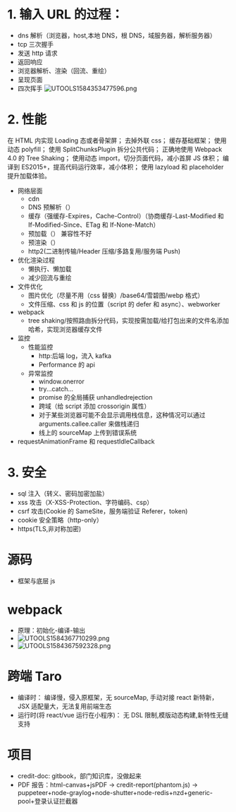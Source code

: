 # 1. 输入 URL 的过程：

- dns 解析（浏览器，host,本地 DNS，根 DNS，域服务器，解析服务器）
- tcp 三次握手
- 发送 http 请求
- 返回响应
- 浏览器解析、渲染（回流、重绘）
- 呈现页面
- 四次挥手
  ![UTOOLS1584353477596.png](https://user-gold-cdn.xitu.io/2020/3/16/170e2d38660c0621?w=624&h=289&f=png&s=108211)

# 2. 性能

在 HTML 内实现 Loading 态或者骨架屏；
去掉外联 css；
缓存基础框架；
使用动态 polyfill；
使用 SplitChunksPlugin 拆分公共代码；
正确地使用 Webpack 4.0 的 Tree Shaking；
使用动态 import，切分页面代码，减小首屏 JS 体积；
编译到 ES2015+，提高代码运行效率，减小体积；
使用 lazyload 和 placeholder 提升加载体验。

- 网络层面
  - cdn
  - DNS 预解析（<link rel="dns-prefetch" href="//yuchengkai.cn" />）
  - 缓存（强缓存-Expires，Cache-Control）（协商缓存-Last-Modified 和 If-Modified-Since、ETag 和 If-None-Match）
  - 预加载（<link rel="preload" href="http://example.com" />） 兼容性不好
  - 预渲染（<link rel="prerender" href="http://example.com" />）
  - http2(二进制传输/Header 压缩/多路复用/服务端 Push)
- 优化渲染过程
  - 懒执行、懒加载
  - 减少回流与重绘
- 文件优化
  - 图片优化（尽量不用（css 替换）/base64/雪碧图/webp 格式）
  - 文件压缩、css 和 js 的位置（script 的 defer 和 async）、webworker
- webpack
  - tree shaking/按照路由拆分代码，实现按需加载/给打包出来的文件名添加哈希，实现浏览器缓存文件
- 监控
  - 性能监控
    - http:后端 log，流入 kafka
    - Performance 的 api
  - 异常监控
    - window.onerror
    - try...catch...
    - promise 的全局捕获 unhandledrejection
    - 跨域（给 script 添加 crossorigin 属性）
    - 对于某些浏览器可能不会显示调用栈信息，这种情况可以通过 arguments.callee.caller 来做栈递归
    - 线上的 sourceMap 上传到错误系统
- requestAnimationFrame 和 requestIdleCallback

# 3. 安全

- sql 注入（转义、密码加密加盐）
- xss 攻击（X-XSS-Protection、字符编码、csp）
- csrf 攻击(Cookie 的 SameSite，服务端验证 Referer，token)
- cookie 安全策略（http-only）
- https(TLS,非对称加密)

# 源码

- 框架与底层 js

# webpack

- 原理：初始化-编译-输出
- ![UTOOLS1584367710299.png](https://user-gold-cdn.xitu.io/2020/3/16/170e3acb206849a7?w=792&h=210&f=png&s=148904)
- ![UTOOLS1584367592328.png](https://user-gold-cdn.xitu.io/2020/3/16/170e3aae595be916?w=363&h=638&f=png&s=87761)

# 跨端 Taro

- 编译时： 编译慢，侵入原框架，无 sourceMap, 手动对接 react 新特新，JSX 适配量大，无法复用前端生态
- 运行时(将 react/vue 运行在小程序)： 无 DSL 限制,模版动态构建,新特性无缝支持

# 项目

- credit-doc: gitbook，部门知识库，没做起来
- PDF 报告：html-canvas+jsPDF -> credit-report(phantom.js) -> puppeteer+node-graylog+node-shutter+node-redis+nzd+generic-pool+登录认证拦截器

